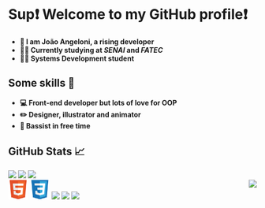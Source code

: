 <h1>Sup❗ Welcome to my GitHub profile❗</h1>
<ul>
  <li><b>👋 I am João Angeloni, a rising developer</b></li>
  <li><b>👨‍🎓 Currently studying at <i>SENAI</i> and <i>FATEC</i></b></li>
  <li><b>👨‍💻 Systems Development student</b></li>
</ul>
<h2>Some skills 🎯</h2>
<ul>
  <li><b>💻 Front-end developer but lots of love for OOP</b></li>
  <li><b>✏️ Designer, illustrator and animator</b></li>
  <li><b>🎸 Bassist in free time</b></li>
 </ul>
 <h2 background-color:"red">GitHub Stats 📈</h2>
 <div align="left">
  <img height="117.5em" src="https://github-readme-stats.vercel.app/api/top-langs/?username=jaoangeloni&layout=compact&langs_count=7&theme=radical"/>
  <img height="117.5em" src="https://github-readme-stats.vercel.app/api?username=jaoangeloni&show_icons=true&theme=radical&include_all_commits=true&count_private=true"/>
  <img height="117.5em" src=https://github-readme-streak-stats.herokuapp.com/?user=jaoangeloni&theme=radical&hide_border=false/>
  <br>
  <img height="40" src="https://raw.githubusercontent.com/devicons/devicon/master/icons/html5/html5-original.svg"/>
  <img height="40" src="https://raw.githubusercontent.com/devicons/devicon/master/icons/css3/css3-original.svg"/>
  <img height="40" src="https://raw.githubusercontent.com/jmnote/z-icons/master/svg/c.svg"/>
  <img height="35" src="https://logodownload.org/wp-content/uploads/2022/04/javascript-logo-1.png"/>
  <img height="45" src="https://logospng.org/download/java/logo-java-512.png"/>
  <img height="35" align="right" src="https://www.pngkey.com/png/full/13-136478_gengar-face-year-of-zayed-png.png"/>
</div>


